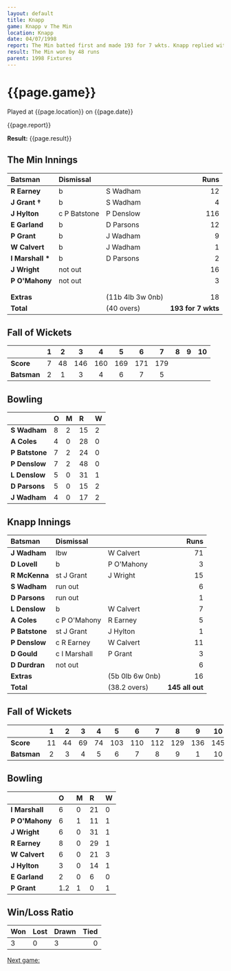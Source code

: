 ```yaml
---
layout: default
title: Knapp
game: Knapp v The Min
location: Knapp
date: 04/07/1998
report: The Min batted first and made 193 for 7 wkts. Knapp replied with 145 all out
result: The Min won by 48 runs
parent: 1998 Fixtures
---
```


# {{page.game}}

Played at {{page.location}} on {{page.date}}

{{page.report}}

**Result:** {{page.result}}

## The Min Innings

| Batsman | Dismissal |  | Runs |
|:---|:---|---|---:|
| **R Earney** | b | S Wadham | 12 |
| **J Grant &#8224;** | b | S Wadham | 4 |
| **J Hylton** | c P Batstone | P Denslow | 116 |
| **E Garland** | b | D Parsons | 12 |
| **P Grant** | b | J Wadham | 9 |
| **W Calvert** | b | J Wadham | 1 |
| **I Marshall &#42;** | b | D Parsons | 2 |
| **J Wright** | not out |  | 16 |
| **P O'Mahony** | not out |  | 3 |
|  |  |  |  |
|  |  |  |  |
| **Extras** | | (11b 4lb 3w 0nb) | 18 |
| **Total** | | (40 overs) | **193 for 7 wkts** |

## Fall of Wickets

| | 1 | 2 | 3 | 4 | 5 | 6 | 7 | 8 | 9 | 10 |
|---|:---:|:---:|:---:|:---:|:---:|:---:|:---:|:---:|:---:|:---:|
| **Score** | 7 | 48 | 146 | 160 | 169 | 171 | 179 |  |  |  |
| **Batsman** | 2 | 1 | 3 | 4 | 6 | 7 | 5 |  |  |  |

## Bowling

| | O | M | R | W |
|---|:---|:---|:---|:---|
| **S Wadham** | 8 | 2 | 15 | 2 |
| **A Coles** | 4 | 0 | 28 | 0 |
| **P Batstone** | 7 | 2 | 24 | 0 |
| **P Denslow** | 7 | 2 | 48 | 0 |
| **L Denslow** | 5 | 0 | 31 | 1 |
| **D Parsons** | 5 | 0 | 15 | 2 |
| **J Wadham** | 4 | 0 | 17 | 2 |

## Knapp Innings

| Batsman | Dismissal |  | Runs |
|:---|:---|---|---:|
| **J Wadham** | lbw | W Calvert | 71 |
| **D Lovell** | b | P O'Mahony | 3 |
| **R McKenna** | st J Grant | J Wright | 15 |
| **S Wadham** | run out |  | 6 |
| **D Parsons** | run out |  | 1 |
| **L Denslow** | b | W Calvert | 7 |
| **A Coles** | c P O'Mahony | R Earney | 5 |
| **P Batstone** | st J Grant | J Hylton | 1 |
| **P Denslow** | c R Earney | W Calvert | 11 |
| **D Gould** | c I Marshall | P Grant | 3 |
| **D Durdran** | not out |  | 6 |
| **Extras** | | (5b 0lb 6w 0nb) | 16 |
| **Total** | | (38.2 overs) | **145 all out** |

## Fall of Wickets

| | 1 | 2 | 3 | 4 | 5 | 6 | 7 | 8 | 9 | 10 |
|---|:---:|:---:|:---:|:---:|:---:|:---:|:---:|:---:|:---:|:---:|
| **Score** | 11 | 44 | 69 | 74 | 103 | 110 | 112 | 129 | 136 | 145 |
| **Batsman** | 2 | 3 | 4 | 5 | 6 | 7 | 8 | 9 | 1 | 10 |

## Bowling

| | O | M | R | W |
|---|:---|:---|:---|:---|
| **I Marshall** | 6 | 0 | 21 | 0 |
| **P O'Mahony** | 6 | 1 | 11 | 1 |
| **J Wright** | 6 | 0 | 31 | 1 |
| **R Earney** | 8 | 0 | 29 | 1 |
| **W Calvert** | 6 | 0 | 21 | 3 |
| **J Hylton** | 3 | 0 | 14 | 1 |
| **E Garland** | 2 | 0 | 6 | 0 |
| **P Grant** | 1.2 | 1 | 0 | 1 |

## Win/Loss Ratio

| Won | Lost | Drawn | Tied |
|:---|:---|:---|---:|
| 3 | 0 | 3 | 0 |

[Next game:]({{page.next}})